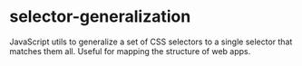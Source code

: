 # selector-generalization

JavaScript utils to generalize a set of CSS selectors to a single selector that matches them all. Useful for mapping the structure of web apps.


